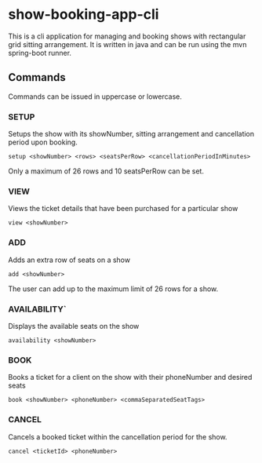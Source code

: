 # show-booking-app-cli

This is a cli application for managing and booking shows with rectangular grid sitting arrangement. It is written in java and can be run using the mvn spring-boot runner.

## Commands
Commands can be issued in uppercase or lowercase.

### SETUP
Setups the show with its showNumber, sitting arrangement and cancellation period upon booking.
```
setup <showNumber> <rows> <seatsPerRow> <cancellationPeriodInMinutes>
```
Only a maximum of 26 rows and 10 seatsPerRow can be set.

### VIEW
Views the ticket details that have been purchased for a particular show
```
view <showNumber>
```

### ADD 
Adds an extra row of seats on a show
```
add <showNumber>
```
The user can add up to the maximum limit of 26 rows for a show.

### AVAILABILITY`
Displays the available seats on the show
```
availability <showNumber>
```

### BOOK
Books a ticket for a client on the show with their phoneNumber and desired seats
```
book <showNumber> <phoneNumber> <commaSeparatedSeatTags>
```

### CANCEL
Cancels a booked ticket within the cancellation period for the show.
```
cancel <ticketId> <phoneNumber>
```


